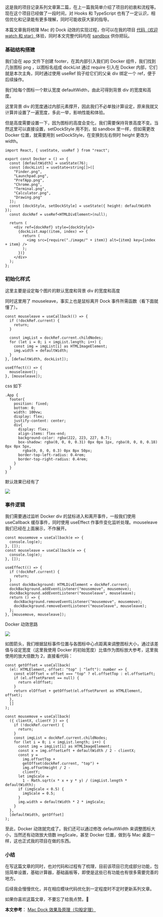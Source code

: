 这是我的项目记录系列文章第二篇，在上一篇我简单介绍了项目的初衷和流程等。现在这个项目已经做了一段时间，对 Hooks 和 TypeScript 也有了一定认识，相信优化和记录能有更多理解，同时可能收获大家的指导。

本篇文章我将梳理 Mac 的 Dock 动效的实现过程，你可以在我的项目 [代码（欢迎 watch 和 star）](https://github.com/Adashuai5/my-desktop)体验，同时本文完整代码均在 [sandbox](https://codesandbox.io/s/jovial-johnson-2rjnl?file=/src/Docker.tsx) 供你把玩。

### 基础结构搭建

我们会在 app 文件下创建 footer，在其内部引入我们的 Docker 组件，我们找到几张图标 png ，以图标名组成 dockList 通过 require 引入在 Docker 内部，它们就是本次主角，同时通过使用 useRef 钩子给它们的父亲 div 绑定一个 ref，便于后续操作。

我们给每个图标一个默认宽度 defaultWidth，由此可得到背景 div 的宽度和高度。

这里背景 div 的宽度通过内部元素撑开，因此我们不必单独计算设定，原来我就又计算并设置了一遍宽度，多此一举，影响性能和体验。

但是高度需要设置一下，因为图标的高度会变化，我们需要保持背景高度不变。当然这里可以直接设置，setDockStyle 用不到，如 sandbox 里一样，但如需更改 Docker 位置，就需要用到 setDockStyle，在变换到左右侧时 height 更改为 width。

```
import React, { useState, useRef } from "react";

export const Docker = () => {
  const [defaultWidth] = useState(76);
  const [dockList] = useState<string[]>([
    "Finder.png",
    "Launchpad.png",
    "PrefApp.png",
    "Chrome.png",
    "Terminal.png",
    "Calculator.png",
    "Drawing.png"
  ]);
  const [dockStyle, setDockStyle] = useState({ height: defaultWidth });
  const dockRef = useRef<HTMLDivElement>(null);

  return (
    <div ref={dockRef} style={dockStyle}>
      {dockList.map((item, index) => {
        return (
          <img src={require("./image/" + item)} alt={item} key={index + item} />
        );
      })}
    </div>
  );
};
```

### 初始化样式

这里主要是设定每个图片的默认宽度和背景 div 的宽度和高度

同时这里用了 mouseleave，事实上也是鼠标离开 Dock 事件所需函数（看下面就懂了）。

```
const mouseleave = useCallback(() => {
  if (!dockRef.current) {
    return;
  }

  const imgList = dockRef.current.childNodes;
  for (let i = 0; i < imgList.length; i++) {
    const img = imgList[i] as HTMLImageElement;
    img.width = defaultWidth;
  }
}, [defaultWidth, dockList]);

useEffect(() => {
  mouseleave();
}, [mouseleave]);
```

css 如下

```
.App {
  footer{
    position: fixed;
    bottom: 0;
    width: 100vw;
    display: flex;
    justify-content: center;
    div{
      display: flex;
      align-items: flex-end;
      background-color: rgba(222, 223, 227, 0.7);
      box-shadow: rgba(0, 0, 0, 0.31) 0px 0px 1px, rgba(0, 0, 0, 0.18) 0px 0px 5px,
        rgba(0, 0, 0, 0.3) 0px 8px 50px;
      border-top-left-radius: 0.4rem;
      border-top-right-radius: 0.4rem;
    }
  }
}
```

默认效果已经有了

![](https://upload-images.jianshu.io/upload_images/7094266-48beb72925a7cbf1.png?imageMogr2/auto-orient/strip%7CimageView2/2/w/1240)

### 事件逻辑

我们需要通过监听 Docker div 的鼠标进入和离开事件，一般我们使用 useCallback 缓存事件，同时使用 useEffect 作事件变化监听处理。mouseleave 我们已经在上面展示，不作展开。

```
const mousemove = useCallback(e => {
  console.log(e);
}, []);
const mouseleave = useCallback(e => {
  console.log(e);
}, []);

useEffect(() => {
  if (!dockRef.current) {
    return;
  }
  const dockBackground: HTMLDivElement = dockRef.current;
  dockBackground.addEventListener("mousemove", mousemove);
  dockBackground.addEventListener("mouseleave", mouseleave);
  return () => {
    dockBackground.removeEventListener("mousemove", mousemove);
    dockBackground.removeEventListener("mouseleave", mouseleave);
  };
}, [mousemove, mouseleave]);
```

Docker 动效思路

![](https://upload-images.jianshu.io/upload_images/7094266-9f3abba016d89cfb.png?imageMogr2/auto-orient/strip%7CimageView2/2/w/1240)

如图箭头，我们根据鼠标事件位置与各图标中心点距离来调整图标大小，通过该差值与设定宽度（这里我使用 Docker 的初始宽度）比值作为图标放大参考，这里我使用的放大倍数为 2，直接看代码：

```
const getOffset = useCallback(
  (el: HTMLElement, offset: "top" | "left"): number => {
    const elOffset = offset === "top" ? el.offsetTop : el.offsetLeft;
    if (el.offsetParent == null) {
      return elOffset;
    }
    return elOffset + getOffset(el.offsetParent as HTMLElement, offset);
  },
  []
);

const mousemove = useCallback(
  ({ clientX, clientY }) => {
    if (!dockRef.current) {
      return;
    }
    const imgList = dockRef.current.childNodes;
    for (let i = 0; i < imgList.length; i++) {
      const img = imgList[i] as HTMLImageElement;
      const x = img.offsetLeft + defaultWidth / 2 - clientX;
      const y =
        img.offsetTop +
        getOffset(dockRef.current, "top") +
        img.offsetHeight / 2 -
        clientY;
      let imgScale =
        1 - Math.sqrt(x * x + y * y) / (imgList.length * defaultWidth);
      if (imgScale < 0.5) {
        imgScale = 0.5;
      }
      img.width = defaultWidth * 2 * imgScale;
    }
  },
  [defaultWidth, getOffset]
);
```

至此，Docker 动效就完成了。我们还可以通过修改 defaultWidth 来调整图标大小，当然还有动效放大倍数 imgScale，甚至 Docker 位置，做到与 Mac 桌面一样，这也正式我的项目在做的东西。

### 小结

在写这篇文章的同时，也对代码和过程有了梳理，目前该项目已完成部分功能，包括简单设置，基础计算器，基础画板等，即使是这些已有功能也有很多需要完善的地方。

后续我会慢慢优化，并在相应模块代码优化到一定程度时不定时更新系列文章。

如果你喜欢这篇文章，不要忘了给我点赞。🍮

**本文参考**：
[Mac Dock 效果及原理（勾股定理）](https://www.cnblogs.com/milly/p/dock-effect.html)
